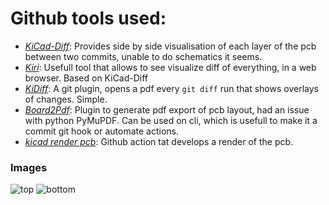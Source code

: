 # Github tools used:
- *[KiCad-Diff](https://github.com/Gasman2014/KiCad-Diff)*: Provides side by side visualisation of each layer of the pcb between two commits, unable to do schematics it seems.
- *[Kiri](https://github.com/leoheck/kiri)*: Usefull tool that allows to see visualize diff of everything, in a web browser. Based on KiCad-Diff
- *[KiDiff](https://github.com/INTI-CMNB/KiDiff)*: A git plugin, opens a pdf every ``git diff`` run that shows overlays of changes. Simple.
- *[Board2Pdf](https://gitlab.com/dennevi/Board2Pdf)*: Plugin to generate pdf export of pcb layout, had an issue with python PyMuPDF. Can be used on cli, which is usefull to make it a commit git hook or automate actions.
- *[kicad render pcb](https://github.com/marketplace/actions/kicad-render-pcb)*: Github action tat develops a render of the pcb.
### Images
![top](https://SotchNam.github.io/Kicad-git/top.png)
![bottom](https://SotchNam.github.io/Kicad-git/bottom.png)
